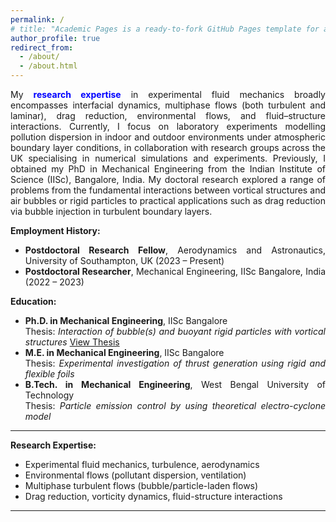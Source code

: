 ```yaml
---
permalink: /
# title: "Academic Pages is a ready-to-fork GitHub Pages template for academic personal websites"
author_profile: true
redirect_from: 
  - /about/
  - /about.html
--- 
```


 
<div style="text-align: justify;">
<p>
My <span style="color: blue;"><b>research expertise</b></span> in experimental fluid mechanics broadly encompasses interfacial dynamics, multiphase flows (both turbulent and laminar), drag reduction, environmental flows, and fluid–structure interactions. Currently, I focus on laboratory experiments modelling pollution dispersion in indoor and outdoor environments under atmospheric boundary layer conditions, in collaboration with research groups across the UK specialising in numerical simulations and experiments. Previously, I obtained my PhD in Mechanical Engineering from the Indian Institute of Science (IISc), Bangalore, India. My doctoral research explored a range of problems from the fundamental interactions between vortical structures and air bubbles or rigid particles to practical applications such as drag reduction via bubble injection in turbulent boundary layers. 
<p>
  
<p><strong>Employment History:</strong></p>
<ul>
  <li><strong>Postdoctoral Research Fellow</strong>, Aerodynamics and Astronautics, University of Southampton, UK (2023 – Present)</li>
  <li><strong>Postdoctoral Researcher</strong>, Mechanical Engineering, IISc Bangalore, India (2022 – 2023)</li>
</ul>


<p><strong>Education:</strong></p>
<ul>
  <li><strong>Ph.D. in Mechanical Engineering</strong>, IISc Bangalore  
    <br>Thesis: <em>Interaction of bubble(s) and buoyant rigid particles with vortical structures</em>  
    <a href="https://etd.iisc.ac.in/handle/2005/6016">View Thesis</a>
  </li>
  <li><strong>M.E. in Mechanical Engineering</strong>, IISc Bangalore  
    <br>Thesis: <em>Experimental investigation of thrust generation using rigid and flexible foils</em>
  </li>
  <li><strong>B.Tech. in Mechanical Engineering</strong>, West Bengal University of Technology  
    <br>Thesis: <em>Particle emission control by using theoretical electro-cyclone model</em>
  </li>
</ul>

<hr>

<p><strong>Research Expertise:</strong></p>
<ul>
  <li>Experimental fluid mechanics, turbulence, aerodynamics</li>
  <li>Environmental flows (pollutant dispersion, ventilation)</li>
  <li>Multiphase turbulent flows (bubble/particle-laden flows)</li>
  <li>Drag reduction, vorticity dynamics, fluid-structure interactions</li>
</ul>

<hr>




